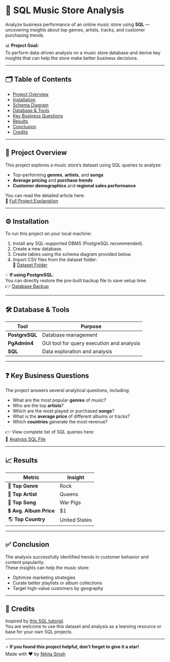 # 🎵 SQL Music Store Analysis

Analyze business performance of an online music store using **SQL** — uncovering insights about top genres, artists, tracks, and customer purchasing trends.

📊 **Project Goal:**  
To perform data-driven analysis on a music store database and derive key insights that can help the store make better business decisions.

---

## 🗂️ Table of Contents
- [Project Overview](#project-overview)
- [Installation](#installation)
- [Schema Diagram](#schema-diagram)
- [Database & Tools](#database--tools)
- [Key Business Questions](#key-business-questions)
- [Results](#results)
- [Conclusion](#conclusion)
- [Credits](#credits)

---

## 🚀 Project Overview

This project explores a music store’s dataset using SQL queries to analyze:
- Top-performing **genres**, **artists**, and **songs**  
- **Average pricing** and **purchase trends**  
- **Customer demographics** and **regional sales performance**

You can read the detailed article here:  
🔗 [Full Project Explanation](https://avishek-choudhary.github.io/projects/Music%20Store.html)

---

## ⚙️ Installation

To run this project on your local machine:

1. Install any SQL-supported DBMS (PostgreSQL recommended).
2. Create a new database.
3. Create tables using the schema diagram provided below.
4. Import CSV files from the dataset folder:  
   📂 [Dataset Folder](https://github.com/nikitasingh4/SQL_Music_Store_Analysis/tree/main/dataset)

💡 **If using PostgreSQL**:  
You can directly restore the pre-built backup file to save setup time.  
👉 [Database Backup](https://github.com/nikitasingh4/SQL_Music_Store_Analysis/blob/main/music_store_db_backup)

---

## 🛠️ Database & Tools

| Tool | Purpose |
|------|----------|
| **PostgreSQL** | Database management |
| **PgAdmin4** | GUI tool for query execution and analysis |
| **SQL** | Data exploration and analysis |

---

## ❓ Key Business Questions

The project answers several analytical questions, including:

- What are the most popular **genres** of music?
- Who are the top **artists**?
- Which are the most played or purchased **songs**?
- What is the **average price** of different albums or tracks?
- Which **countries** generate the most revenue?

👉 View complete list of SQL queries here:  
📜 [Analysis SQL File](https://github.com/nikitasingh4/SQL_Music_Store_Analysis/blob/main/analysis.sql)

---

## 📈 Results

| Metric | Insight |
|--------|----------|
| 🎸 **Top Genre** | Rock |
| 👑 **Top Artist** | Queens |
| 🎵 **Top Song** | War Pigs |
| 💲 **Avg. Album Price** | $1 |
| 🌎 **Top Country** | United States |

---

## ✅ Conclusion

The analysis successfully identified trends in customer behavior and content popularity.  
These insights can help the music store:
- Optimize marketing strategies  
- Curate better playlists or album collections  
- Target high-value customers by geography  

---

## 🙌 Credits

Inspired by [this SQL tutorial](https://youtu.be/VFIuIjswMKM).  
You are welcome to use this dataset and analysis as a learning resource or base for your own SQL projects.

---

⭐ **If you found this project helpful, don’t forget to give it a star!**  
Made with ❤️ by [Nikita Singh](https://github.com/nikitasingh4)
